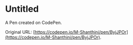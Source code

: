 # Untitled

A Pen created on CodePen.

Original URL: [https://codepen.io/M-Shanthini/pen/ByjJPOr](https://codepen.io/M-Shanthini/pen/ByjJPOr).

